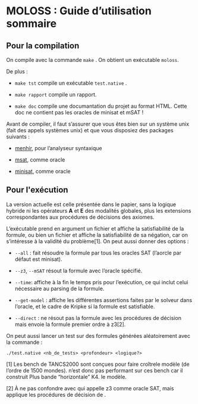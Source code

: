 MOLOSS : Guide d’utilisation sommaire
=====================================

Pour la compilation
-------------------

On compile avec la commande `make` . On obtient un exécutable `moloss`.

De plus :

- `make tst` compile un exécutable `test.native` .

- `make rapport` compile un rapport.

- `make doc` compile une documantation du projet au format HTML. Cette doc ne contient pas les oracles de minisat et mSAT !

Avant de compiler, il faut s’assurer que vous êtes bien sur un système unix (fait des appels systèmes unix) et que vous disposiez des packages suivants :

-   [menhir], pour l’analyseur syntaxique

-   [msat], comme oracle

-   [minisat], comme oracle

Pour l'exécution
----------------

La version actuelle est celle présentée dans le papier, sans la logique hybride ni les opérateurs **A** et **E** des modalités globales, plus les extensions correspondantes aux procédures de décisions des axiomes.

L’exécutable prend en argument un fichier et affiche la satisfiabilité de la formule, ou bien un fichier et affiche la satisfiabilité de sa négation, car on s’intéresse à la validité du problème[1]. On peut aussi donner des options :

- `--all` : fait résoudre la formule par tous les oracles SAT (l’aorcle par défaut est minisat).

- `--z3`, `--mSAT` résout la formule avec l’oracle spécifié.

- `--time`: affiche à la fin le temps pris pour l’exécution, ce qui inclut celui nécessaire au parsing de la formule.

- `--get-model`  : affiche les différentes assertions faites par le solveur dans l’oracle, et le cadre de Kripke si la formule est satisfiable.

- `--direct`   : ne résout pas la formule avec les procédures de décision mais envoie la formule premier ordre à z3[2].

On peut aussi lancer un test sur des formules générées aléatoirement avec la commande :

`./test.native <nb_de_tests> <profondeur> <logique?>`


[1] Les bench de TANCS2000 sont conçues pour faire croîtrele modèle (de l’ordre de 1500 mondes). n’est donc pas performant sur ces bench car il construit Plus bande “horizontale” K4. le modèle.

[2] À ne pas confondre avec qui appelle z3 comme oracle SAT, mais applique les procédures de décision de .

  [menhir]: https://opam.ocaml.org/packages/menhir/
  [msat]: https://opam.ocaml.org/packages/msat/
  [minisat]: https://opam.ocaml.org/packages/minisat/


